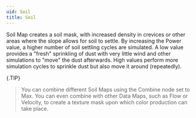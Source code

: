 ```yaml
---
uid: Soil
title: Soil
---
```


Soil Map creates a soil mask, with increased density in crevices or other areas where the slope allows for soil to settle. By increasing the Power value, a higher number of soil settling cycles are simulated. A low value provides a "fresh" sprinkling of dust with very little wind and other simulations to "move" the dust afterwards. High values perform more simulation cycles to sprinkle dust but also move it around (repeatedly).

{.TIP} 
> You can combine different Soil Maps using the Combine node set to Max. You can even combine with other Data Maps, such as Flow or Velocity, to create a texture mask upon which color production can take place.


